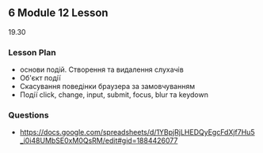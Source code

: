 ## 6 Module 12 Lesson

19.30

### Lesson Plan

- основи подій. Створення та видалення слухачів
- Об'єкт події
- Скасування поведінки браузера за замовчуванням
- Події click, change, input, submit, focus, blur та keydown

### Questions

- https://docs.google.com/spreadsheets/d/1YBpjRjLHEDQyEgcFdXjf7Hu5_i0i48UMbSE0xM0QsRM/edit#gid=1884426077
